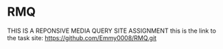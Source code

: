 # RMQ
THIS IS A REPONSIVE MEDIA QUERY SITE ASSIGNMENT
this is the link to the task site:
https://github.com/Emmy0008/RMQ.git
